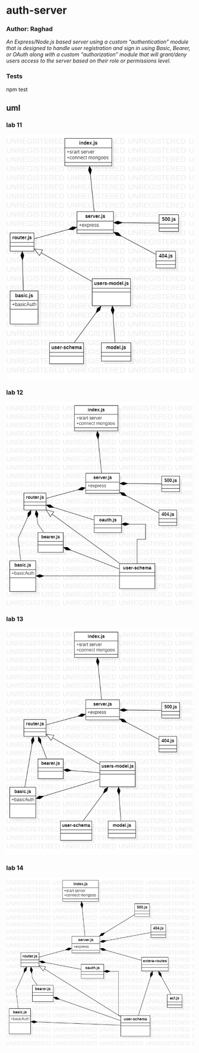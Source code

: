 # auth-server
### Author: Raghad
*An Express/Node.js based server using a custom “authentication” module that is designed to handle user registration and sign in using Basic, Bearer, or OAuth along with a custom “authorization” module that will grant/deny users access to the server based on their role or permissions level.*


### Tests
npm test




## uml

### lab 11
![Image](/assets/lab11.png)

### lab 12
![Image](/assets/lab12.png)

### lab 13
![Image](/assets/lab13.png)

### lab 14
![Image](/assets/lab14.png)